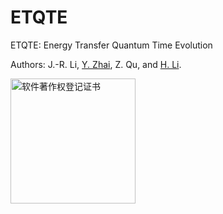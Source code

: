 # ETQTE
ETQTE: Energy Transfer Quantum Time Evolution

Authors: J.-R. Li, [Y. Zhai](https://www.zhaiyusci.net/), Z. Qu, and [H. Li](https://huiligroup.org/).

<img alt="软件著作权登记证书" src="https://github.com/zhaiyusci/etqte/assets/3461548/ab30bda7-e131-4654-9fb8-78463e65d384" width="200"/>
